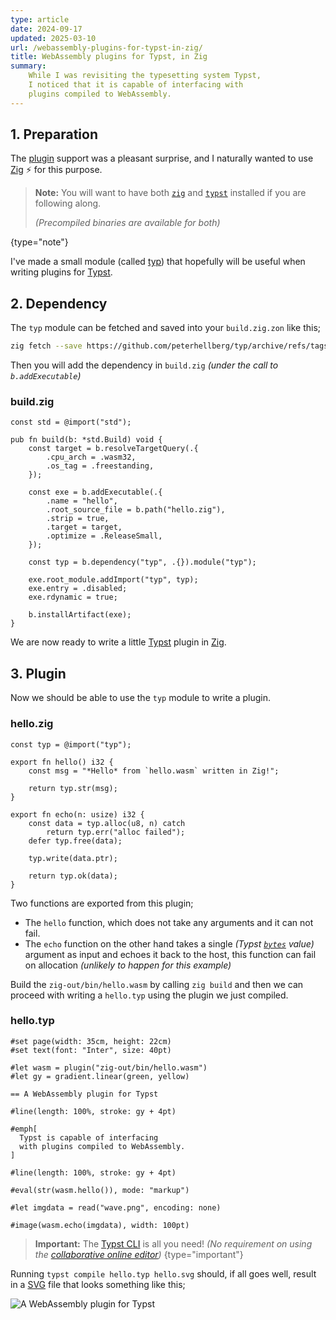 ```yaml
---
type: article
date: 2024-09-17
updated: 2025-03-10
url: /webassembly-plugins-for-typst-in-zig/
title: WebAssembly plugins for Typst, in Zig
summary:
    While I was revisiting the typesetting system Typst,
    I noticed that it is capable of interfacing with
    plugins compiled to WebAssembly.
---
```


## 1. Preparation

The [plugin](https://typst.app/docs/reference/foundations/plugin/)
support was a pleasant surprise, and I naturally wanted to use
[Zig](https://ziglang.org/) ⚡ for this purpose.

> **Note:**
> You will want to have both [`zig`](https://ziglang.org/download/) and
> [`typst`](https://github.com/typst/typst?tab=readme-ov-file#installation)
> installed if you are following along.
>
> _(Precompiled binaries are available for both)_
>
{type="note"}

I've made a small module (called [typ](https://github.com/peterhellberg/typ))
that hopefully will be useful when writing plugins for [Typst](https://typst.app/).

## 2. Dependency

The `typ` module can be fetched and saved into your `build.zig.zon` like this;

```sh
zig fetch --save https://github.com/peterhellberg/typ/archive/refs/tags/v0.1.0.tar.gz
```

Then you will add the dependency in `build.zig` _(under the call to `b.addExecutable`)_

### build.zig
```zig
const std = @import("std");

pub fn build(b: *std.Build) void {
    const target = b.resolveTargetQuery(.{
        .cpu_arch = .wasm32,
        .os_tag = .freestanding,
    });

    const exe = b.addExecutable(.{
        .name = "hello",
        .root_source_file = b.path("hello.zig"),
        .strip = true,
        .target = target,
        .optimize = .ReleaseSmall,
    });

    const typ = b.dependency("typ", .{}).module("typ");

    exe.root_module.addImport("typ", typ);
    exe.entry = .disabled;
    exe.rdynamic = true;

    b.installArtifact(exe);
}
```

We are now ready to write a little [Typst](https://typst.app/) plugin in [Zig](https://ziglang.org/).

## 3. Plugin

Now we should be able to use the `typ` module to write a plugin.

### hello.zig
```zig
const typ = @import("typ");

export fn hello() i32 {
    const msg = "*Hello* from `hello.wasm` written in Zig!";

    return typ.str(msg);
}

export fn echo(n: usize) i32 {
    const data = typ.alloc(u8, n) catch
        return typ.err("alloc failed");
    defer typ.free(data);

    typ.write(data.ptr);

    return typ.ok(data);
}
```

Two functions are exported from this plugin;
 - The `hello` function, which does not take any arguments and it can not fail.
 - The `echo` function on the other hand takes a single
    _(Typst [`bytes`](https://typst.app/docs/reference/foundations/bytes/) value)_
    argument as input and echoes it back to the host,
    this function can fail on allocation _(unlikely to happen for this example)_

Build the `zig-out/bin/hello.wasm` by calling `zig build` and
then we can proceed with writing a `hello.typ` using
the plugin we just compiled.

### hello.typ
```typ
#set page(width: 35cm, height: 22cm)
#set text(font: "Inter", size: 40pt)

#let wasm = plugin("zig-out/bin/hello.wasm")
#let gy = gradient.linear(green, yellow)

== A WebAssembly plugin for Typst

#line(length: 100%, stroke: gy + 4pt)

#emph[
  Typst is capable of interfacing
  with plugins compiled to WebAssembly.
]

#line(length: 100%, stroke: gy + 4pt)

#eval(str(wasm.hello()), mode: "markup")

#let imgdata = read("wave.png", encoding: none)

#image(wasm.echo(imgdata), width: 100pt)
```

> **Important:**
> The [Typst CLI](https://github.com/typst/typst) is all you need!
> _(No requirement on using the [collaborative online editor](https://typst.app/))_
{type="important"}

Running `typst compile hello.typ hello.svg` should, if all goes well, result
in a [SVG](https://en.wikipedia.org/wiki/SVG) file that looks something like this;

![A WebAssembly plugin for Typst](/assets/webassembly-plugins-for-typst-in-zig/hello.svg)

